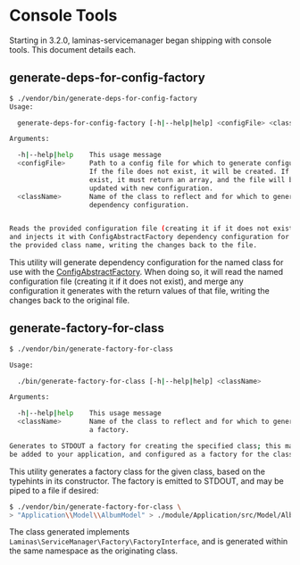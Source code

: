 # Console Tools

Starting in 3.2.0, laminas-servicemanager began shipping with console tools. This
document details each.

## generate-deps-for-config-factory

```bash
$ ./vendor/bin/generate-deps-for-config-factory
Usage:

  generate-deps-for-config-factory [-h|--help|help] <configFile> <className>

Arguments:

  -h|--help|help    This usage message
  <configFile>      Path to a config file for which to generate configuration.
                    If the file does not exist, it will be created. If it does
                    exist, it must return an array, and the file will be
                    updated with new configuration.
  <className>       Name of the class to reflect and for which to generate
                    dependency configuration.


Reads the provided configuration file (creating it if it does not exist),
and injects it with ConfigAbstractFactory dependency configuration for
the provided class name, writing the changes back to the file.
```

This utility will generate dependency configuration for the named class for use
with the [ConfigAbstractFactory](config-abstract-factory.md). When doing so, it
will read the named configuration file (creating it if it does not exist), and
merge any configuration it generates with the return values of that file,
writing the changes back to the original file.

## generate-factory-for-class

```bash
$ ./vendor/bin/generate-factory-for-class

Usage:

  ./bin/generate-factory-for-class [-h|--help|help] <className>

Arguments:

  -h|--help|help    This usage message
  <className>       Name of the class to reflect and for which to generate
                    a factory.

Generates to STDOUT a factory for creating the specified class; this may then
be added to your application, and configured as a factory for the class.
```

This utility generates a factory class for the given class, based on the
typehints in its constructor. The factory is emitted to STDOUT, and may be piped
to a file if desired:

```bash
$ ./vendor/bin/generate-factory-for-class \
> "Application\\Model\\AlbumModel" > ./module/Application/src/Model/AlbumModelFactory.php
```

The class generated implements `Laminas\ServiceManager\Factory\FactoryInterface`,
and is generated within the same namespace as the originating class.
